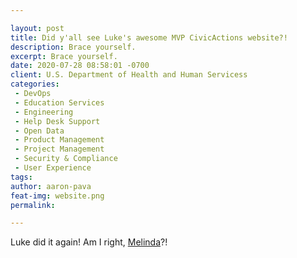 ```yaml
---

layout: post
title: Did y'all see Luke's awesome MVP CivicActions website?!
description: Brace yourself.
excerpt: Brace yourself.
date: 2020-07-28 08:58:01 -0700
client: U.S. Department of Health and Human Servicess
categories:
 - DevOps
 - Education Services
 - Engineering
 - Help Desk Support
 - Open Data
 - Product Management
 - Project Management
 - Security & Compliance
 - User Experience
tags: 
author: aaron-pava
feat-img: website.png
permalink: 

---
```


Luke did it again! Am I right, [Melinda](/news/mvping)?!
